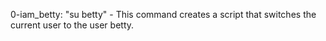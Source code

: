 0-iam_betty: "su betty" - This command creates a script that switches the current user to the user betty.
